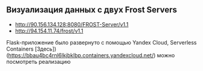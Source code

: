 ## Визуализация данных с двух Frost Servers
- http://90.156.134.128:8080/FROST-Server/v1.1
- http://94.154.11.74/frost/v1.1

Flask-приложение было развернуто с помощью Yandex Cloud, Serverless Containers
[Здесь])(https://bbau4bc4rnl6lkjbklbp.containers.yandexcloud.net/) можно посмотреть реализацию
